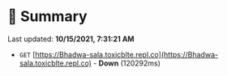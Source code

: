 # 📖 Summary
Last updated: **10/15/2021, 7:31:21 AM**

- `GET` [https://Bhadwa-sala.toxicblte.repl.co](https://Bhadwa-sala.toxicblte.repl.co) - **Down** (120292ms)
